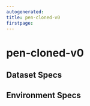 ```yaml
---
autogenerated:
title: pen-cloned-v0
firstpage:
---
```

# pen-cloned-v0

## Dataset Specs

## Environment Specs

